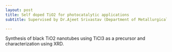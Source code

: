 ```yaml
---
layout: post
title: Self doped TiO2 for photocatalytic applications
subtitle: Supervised by Dr.Ajeet Srivastav (Department of Metallurgical and Materials Engineering, VNIT)

---
```


Synthesis of black TiO2 nanotubes using TiCl3 as a precursor and characterization using XRD.
